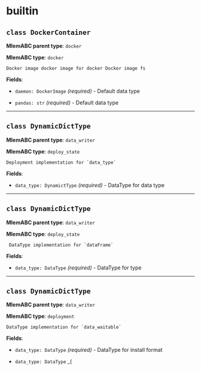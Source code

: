# builtin

## `class DockerContainer`

**MlemABC parent type**: `docker`

**MlemABC type**: `docker`

    Docker image docker image for docker Docker image fs

**Fields**:

- `daemon: DockerImage` _(required)_ - Default data type

- `pandas: str` _(required)_ - Default data type

---

## `class DynamicDictType`

**MlemABC parent type**: `data_writer`

**MlemABC type**: `deploy_state`

    Deployment implementation for `data_type`

**Fields**:

- `data_type: DynamictType` _(required)_ - DataType for data type

---

## `class DynamicDictType`

**MlemABC parent type**: `data_writer`

**MlemABC type**: `deploy_state`

     DataType implementation for `dataFrame`

**Fields**:

- `data_type: DataType` _(required)_ - DataType for type

---

## `class DynamicDictType`

**MlemABC parent type**: `data_writer`

**MlemABC type**: `deployment`

    DataType implementation for `data_waitable`

**Fields**:

- `data_type: DataType` _(required)_ - DataType for install format

- `data_type: DataType` \_(
